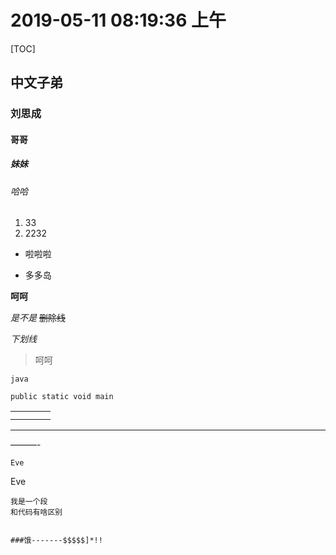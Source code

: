# 2019-05-11 08:19:36 上午 
[TOC]

## 中文子弟
### 刘思成
####  哥哥
#####  妹妹
######  哈哈

1. 33
2. 2232
* 啦啦啦

* 多多岛

**呵呵**

*是不是*
~~删除线~~

_下划线_

> 呵呵
> 
`java`


```
public static void main
```


|    |    |    |    |
| --- | --- | --- | --- |
|    |    |    |    |
|    |    |    |    |


-------
———-

    Eve
    
Eve

    我是一个段
    和代码有啥区别
    
    
    ###饿-------$$$$$]*!!
